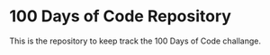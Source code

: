 # 100 Days of Code Repository

This is the repository to keep track the 100 Days of Code challange.
